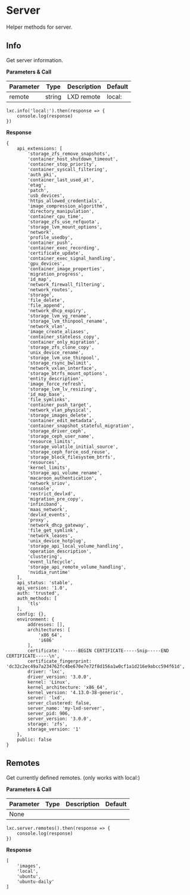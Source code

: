 # Server

Helper methods for server.

## Info

Get server information.

**Parameters & Call**

| Parameter    | Type          | Description   | Default       |
| ----------   | ------------- | ------------- | ------------- | 
| remote       | string        | LXD remote    | local:        |

```
lxc.info('local:').then(response => {
    console.log(response)
})
```

**Response**
```
{
	api_extensions: [
		'storage_zfs_remove_snapshots',
		'container_host_shutdown_timeout',
		'container_stop_priority',
		'container_syscall_filtering',
		'auth_pki',
		'container_last_used_at',
		'etag',
		'patch',
		'usb_devices',
		'https_allowed_credentials',
		'image_compression_algorithm',
		'directory_manipulation',
		'container_cpu_time',
		'storage_zfs_use_refquota',
		'storage_lvm_mount_options',
		'network',
		'profile_usedby',
		'container_push',
		'container_exec_recording',
		'certificate_update',
		'container_exec_signal_handling',
		'gpu_devices',
		'container_image_properties',
		'migration_progress',
		'id_map',
		'network_firewall_filtering',
		'network_routes',
		'storage',
		'file_delete',
		'file_append',
		'network_dhcp_expiry',
		'storage_lvm_vg_rename',
		'storage_lvm_thinpool_rename',
		'network_vlan',
		'image_create_aliases',
		'container_stateless_copy',
		'container_only_migration',
		'storage_zfs_clone_copy',
		'unix_device_rename',
		'storage_lvm_use_thinpool',
		'storage_rsync_bwlimit',
		'network_vxlan_interface',
		'storage_btrfs_mount_options',
		'entity_description',
		'image_force_refresh',
		'storage_lvm_lv_resizing',
		'id_map_base',
		'file_symlinks',
		'container_push_target',
		'network_vlan_physical',
		'storage_images_delete',
		'container_edit_metadata',
		'container_snapshot_stateful_migration',
		'storage_driver_ceph',
		'storage_ceph_user_name',
		'resource_limits',
		'storage_volatile_initial_source',
		'storage_ceph_force_osd_reuse',
		'storage_block_filesystem_btrfs',
		'resources',
		'kernel_limits',
		'storage_api_volume_rename',
		'macaroon_authentication',
		'network_sriov',
		'console',
		'restrict_devlxd',
		'migration_pre_copy',
		'infiniband',
		'maas_network',
		'devlxd_events',
		'proxy',
		'network_dhcp_gateway',
		'file_get_symlink',
		'network_leases',
		'unix_device_hotplug',
		'storage_api_local_volume_handling',
		'operation_description',
		'clustering',
		'event_lifecycle',
		'storage_api_remote_volume_handling',
		'nvidia_runtime'
	],
	api_status: 'stable',
	api_version: '1.0',
	auth: 'trusted',
	auth_methods: [
		'tls'
	],
	config: {},
	environment: {
		addresses: [],
		architectures: [
			'x86_64',
			'i686'
		],
		certificate: '-----BEGIN CERTIFICATE-----Snip-----END CERTIFICATE-----\n',
		certificate_fingerprint: 'dc32c2ec49a7a234762fc4be670e7e72f8d156a1w0cf1a1d216e9abcc594f61d',
		driver: 'lxc',
		driver_version: '3.0.0',
		kernel: 'Linux',
		kernel_architecture: 'x86_64',
		kernel_version: '4.13.0-38-generic',
		server: 'lxd',
		server_clustered: false,
		server_name: 'my-lxd-server',
		server_pid: 906,
		server_version: '3.0.0',
		storage: 'zfs',
		storage_version: '1'
	},
	public: false
}
```

## Remotes

Get currently defined remotes. (only works with local:)

**Parameters & Call**

| Parameter    | Type          | Description   | Default       |
| ----------   | ------------- | ------------- | ------------- | 
| None         |               |               |               | 

```
lxc.server.remotes().then(response => {
    console.log(response)
})
```

**Response**
```
[
	'images',
	'local',
	'ubuntu',
	'ubuntu-daily'
]
```
